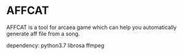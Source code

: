 # AFFCAT
AFFCAT is a tool for arcaea game which can help you automatically generate aff file from a song.

dependency:
python3.7
librosa
ffmpeg
